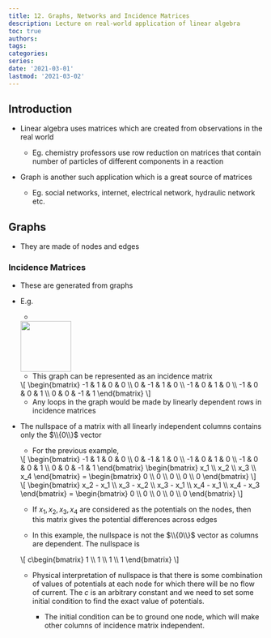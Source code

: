 ```yaml
---
title: 12. Graphs, Networks and Incidence Matrices
description: Lecture on real-world application of linear algebra
toc: true
authors:
tags:
categories:
series:
date: '2021-03-01'
lastmod: '2021-03-02'
---
```


## Introduction

- Linear algebra uses matrices which are created from observations in the real world

    - Eg. chemistry professors use row reduction on matrices that contain number of particles of different components in a reaction

- Graph is another such application which is a great source of matrices

    - Eg. social networks, internet, electrical network, hydraulic network etc.

## Graphs

- They are made of nodes and edges

### Incidence Matrices

- These are generated from graphs

- E.g.

    - &nbsp; 
    
    <div>
    <img src="/docs/linear_algebra/linear_algebra_mit_18_06/graph_network.png" style="height:100px;margin:auto;">
    </div>
    
    - This graph can be represented as an incidence matrix
    
    <div>
    \[
        \begin{bmatrix}
        -1 & 1 & 0 & 0 \\
        0 & -1 & 1 & 0 \\
        -1 & 0 & 1 & 0 \\
        -1 & 0 & 0 & 1 \\
        0 & 0 & -1 & 1
        \end{bmatrix}
    \]
    </div> 

    - Any loops in the graph would be made by linearly dependent rows in incidence matrices
    
- The nullspace of a matrix with all linearly independent columns contains only the $\\{0\\}$ vector

    - For the previous example,

    <div>
    \[
        \begin{bmatrix}
        -1 & 1 & 0 & 0 \\
        0 & -1 & 1 & 0 \\
        -1 & 0 & 1 & 0 \\
        -1 & 0 & 0 & 1 \\
        0 & 0 & -1 & 1
        \end{bmatrix}
        \begin{bmatrix}
        x_1 \\ x_2 \\ x_3 \\ x_4
        \end{bmatrix} = 
        \begin{bmatrix}
        0 \\ 0 \\ 0 \\ 0 \\ 0
        \end{bmatrix}
    \]
    </div>

    <div>
    \[
        \begin{bmatrix}
        x_2 - x_1 \\
        x_3 - x_2 \\
        x_3 - x_1 \\
        x_4 - x_1 \\
        x_4 - x_3
        \end{bmatrix} = 
        \begin{bmatrix}
        0 \\ 0 \\ 0 \\ 0 \\ 0
        \end{bmatrix}
    \]
    </div>

    - If $x_1, x_2, x_3, x_4$ are considered as the potentials on the nodes, then this matrix gives the potential differences across edges

    - In this example, the nullspace is not the $\\{0\\}$ vector as columns are dependent. The nullspace is

    <div>
    \[
        c\begin{bmatrix}
        1 \\ 1 \\ 1 \\ 1
        \end{bmatrix}
    \]
    </div>

    - Physical interpretation of nullspace is that there is some combination of values of potentials at each node for which there will be no flow of current. The $c$ is an arbitrary constant and we need to set some initial condition to find the exact value of potentials.

        - The initial condition can be to ground one node, which will make other columns of incidence matrix independent.